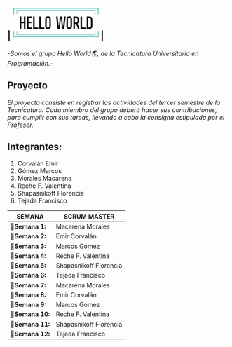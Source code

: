   |![Logo1](/Logo/Logo%20Hello%20World.png)|
------------------------------------


*-Somos el grupo Hello World<font style="vertical-align: inherit;"><font style="vertical-align: inherit;">🌎</font></font>, de la Tecnicatura Universitaria en Programación.-*

## Proyecto
*El proyecto consiste en registrar las actividades del tercer semestre de la Tecnicatura.
Cada miembro del grupo deberá hacer sus contribuciones, para cumplir con sus tareas, llevando a cabo la consigna estipulada por el Profesor.*

## Integrantes:

1. Corvalán Emir
2. Gómez Marcos
3. Morales Macarena
4. Reche F. Valentina
5. Shapasnikoff Florencia
6. Tejada Francisco

SEMANA |SCRUM MASTER
----------|----------
**<font style="vertical-align: inherit;">📌</font>Semana 1:** | Macarena Morales
**<font style="vertical-align: inherit;">📌</font>Semana 2:** | Emir Corvalán
**<font style="vertical-align: inherit;">📌</font>Semana 3:** | Marcos Gómez
**<font style="vertical-align: inherit;">📌</font>Semana 4:** | Reche F. Valentina
**<font style="vertical-align: inherit;">📌</font>Semana 5:** | Shapasnikoff Florencia
**<font style="vertical-align: inherit;">📌</font>Semana 6:** | Tejada Francisco
**<font style="vertical-align: inherit;">📌</font>Semana 7:** | Macarena Morales
**<font style="vertical-align: inherit;">📌</font>Semana 8:** | Emir Corvalán
**<font style="vertical-align: inherit;">📌</font>Semana 9:** | Marcos Gómez
**<font style="vertical-align: inherit;">📌</font>Semana 10:** | Reche F. Valentina
**<font style="vertical-align: inherit;">📌</font>Semana 11:** | Shapasnikoff Florencia
**<font style="vertical-align: inherit;">📌</font>Semana 12:** | Tejada Francisco
